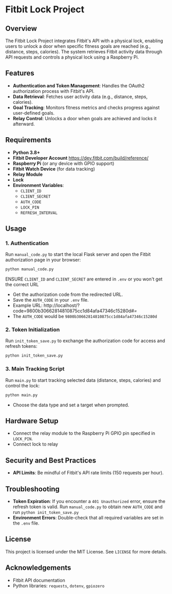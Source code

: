 # Fitbit Lock Project

## Overview

The Fitbit Lock Project integrates Fitbit's API with a physical lock, enabling users to unlock a door when specific fitness goals are reached (e.g., distance, steps, calories). The system retrieves Fitbit activity data through API requests and controls a physical lock using a Raspberry Pi.

## Features

- **Authentication and Token Management**: Handles the OAuth2 authorization process with Fitbit's API.
- **Data Retrieval**: Fetches user activity data (e.g., distance, steps, calories).
- **Goal Tracking**: Monitors fitness metrics and checks progress against user-defined goals.
- **Relay Control**: Unlocks a door when goals are achieved and locks it afterward.

## Requirements

- **Python 3.8+**
- **Fitbit Developer Account**
  https://dev.fitbit.com/build/reference/
- **Raspberry Pi** (or any device with GPIO support)
- **Fitbit Watch Device** (for data tracking)
- **Relay Module**
- **Lock**
- **Environment Variables**:
  - `CLIENT_ID`
  - `CLIENT_SECRET`
  - `AUTH_CODE`
  - `LOCK_PIN`
  - `REFRESH_INTERVAL`

## Usage

### 1. Authentication

Run `manual_code.py` to start the local Flask server and open the Fitbit authorization page in your browser:
   ```bash
   python manual_code.py
   ```
ENSURE `CLIENT_ID` and `CLIENT_SECRET` are entered in `.env` or you won't get the correct URL


- Get the authorization code from the redirected URL.
- Save the `AUTH_CODE` in your `.env` file.
- Example URL: http://localhost/?code=9800b30662814810875cc1d84afa47346c15280d#_=_
- The `AUTH_CODE` would be `9800b30662814810875cc1d84afa47346c15280d`


### 2. Token Initialization

Run `init_token_save.py` to exchange the authorization code for access and refresh tokens:
   ```bash
   python init_token_save.py
   ```

### 3. Main Tracking Script

Run `main.py` to start tracking selected data (distance, steps, calories) and control the lock:
   ```bash
   python main.py
   ```
- Choose the data type and set a target when prompted.

## Hardware Setup

- Connect the relay module to the Raspberry Pi GPIO pin specified in `LOCK_PIN`.
- Connect lock to relay 

## Security and Best Practices

- **API Limits**: Be mindful of Fitbit's API rate limits (150 requests per hour).

## Troubleshooting

- **Token Expiration**: If you encounter a `401 Unauthorized` error, ensure the refresh token is valid. Run `manual_code.py` to obtain new `AUTH_CODE` and run `python init_token_save.py`
- **Environment Errors**: Double-check that all required variables are set in the `.env` file.

## License

This project is licensed under the MIT License. See `LICENSE` for more details.


## Acknowledgements

- Fitbit API documentation
- Python libraries: `requests`, `dotenv`, `gpiozero`

